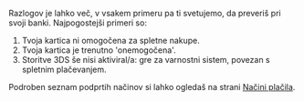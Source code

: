 Razlogov je lahko več, v vsakem primeru pa ti svetujemo, da preveriš pri svoji banki.
Najpogostejši primeri so:
1. Tvoja kartica ni omogočena za spletne nakupe.
2. Tvoja kartica je trenutno 'onemogočena'.
3. Storitve 3DS še nisi aktiviral/a: gre za varnostni sistem, povezan s spletnim plačevanjem.

Podroben seznam podprtih načinov si lahko ogledaš na strani [Načini plačila](https://io.italia.it/metodi-pagamento).
